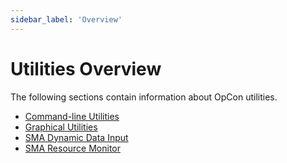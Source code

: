 ```yaml
---
sidebar_label: 'Overview'
---
```


# Utilities Overview

The following sections contain information about OpCon utilities.

- [Command-line Utilities](./Command-line-Utilities/Introduction.md)
- [Graphical Utilities](./Graphical-Utilities/Introduction.md)
- [SMA Dynamic Data Input](./SMA-Dynamic-Data-Input/Introduction.md)
- [SMA Resource Monitor](./SMA-Resource-Monitor/Introduction.md)
